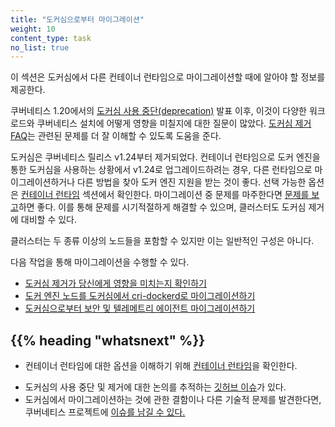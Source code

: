 ```yaml
---
title: "도커심으로부터 마이그레이션"
weight: 10
content_type: task
no_list: true
---
```


<!-- overview -->

이 섹션은 도커심에서 다른 컨테이너 런타임으로
마이그레이션할 때에 알아야 할 정보를 제공한다.

쿠버네티스 1.20에서의 [도커심 사용 중단(deprecation)](/blog/2020/12/08/kubernetes-1-20-release-announcement/#dockershim-deprecation) 발표 이후,
이것이 다양한 워크로드와 쿠버네티스 설치에
어떻게 영향을 미칠지에 대한 질문이 많았다. [도커심 제거 FAQ](/blog/2022/02/17/dockershim-faq/)는
관련된 문제를 더 잘 이해할 수 있도록 도움을 준다.

도커심은 쿠버네티스 릴리스 v1.24부터 제거되었다.
컨테이너 런타임으로 도커 엔진을 통한 도커심을 사용하는 상황에서 v1.24로
업그레이드하려는 경우, 다른 런타임으로 마이그레이션하거나 다른 방법을 찾아 도커 엔진 지원을 받는 것이 좋다.
선택 가능한 옵션은 [컨테이너 런타임](/ko/docs/setup/production-environment/container-runtimes/) 섹션에서 확인한다.
마이그레이션 중 문제를 마주한다면
[문제를 보고](https://github.com/kubernetes/kubernetes/issues)하면 좋다. 이를 통해 문제를 시기적절하게
해결할 수 있으며, 클러스터도 도커심 제거에
대비할 수 있다.

클러스터는 두 종류 이상의 노드들을 포함할 수 있지만
이는 일반적인 구성은 아니다.

다음 작업을 통해 마이그레이션을 수행할 수 있다.

- [도커심 제거가 당신에게 영향을 미치는지 확인하기](/docs/tasks/administer-cluster/migrating-from-dockershim/check-if-dockershim-removal-affects-you/)
- [도커 엔진 노드를 도커심에서 cri-dockerd로 마이그레이션하기](/docs/tasks/administer-cluster/migrating-from-dockershim/migrate-dockershim-dockerd/)
- [도커심으로부터 보안 및 텔레메트리 에이전트 마이그레이션하기](/docs/tasks/administer-cluster/migrating-from-dockershim/migrating-telemetry-and-security-agents/)

## {{% heading "whatsnext" %}}

- 컨테이너 런타임에 대한 옵션을 이해하기 위해
  [컨테이너 런타임](/ko/docs/setup/production-environment/container-runtimes/)을 확인한다.
* 도커심의
  사용 중단 및 제거에 대한 논의를 추적하는
  [깃허브 이슈](https://github.com/kubernetes/kubernetes/issues/106917)가 있다.
* 도커심에서 마이그레이션하는 것에 관한
  결함이나 다른 기술적 문제를 발견한다면,
  쿠버네티스 프로젝트에 [이슈를 남길 수 있다.](https://github.com/kubernetes/kubernetes/issues/new/choose)